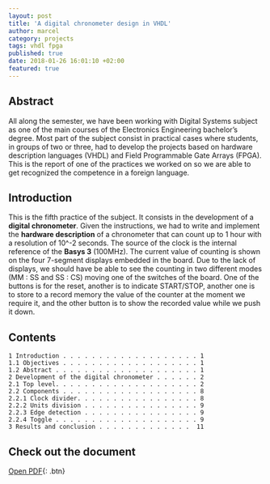 ```yaml
---
layout: post
title: 'A digital chronometer design in VHDL'
author: marcel
category: projects
tags: vhdl fpga
published: true
date: 2018-01-26 16:01:10 +02:00
featured: true
---
```


## Abstract
All along the semester, we have been working with Digital Systems subject as one of the main courses of the Electronics Engineering bachelor’s degree. Most part of the subject consist in practical cases where students, in groups of two or three, had to develop the projects based on hardware description languages (VHDL) and Field Programmable Gate Arrays (FPGA).
This is the report of one of the practices we worked on so we are able to get recognized the competence in a foreign language.

## Introduction
This is the fifth practice of the subject. It consists in the development of a **digital chronometer**. Given the instructions, we had to write and implement the **hardware description** of a chronometer that can count up to 1 hour with a resolution of 10^-2 seconds. The source of the clock is the internal reference of the **Basys 3** (100MHz). The current value of counting is shown on the four 7-segment displays embedded in the board. Due to the lack of displays, we should have be able to see the counting in two different modes (MM : SS and SS : CS) moving one of the switches of the board. One of the buttons is for the reset, another is to indicate START/STOP, another one is to store to a record memory the value of the counter at the moment we require it, and the other button is to show the recorded value while we push it down.

## Contents
```
1 Introduction . . . . . . . . . . . . . . . . . . . 1
1.1 Objectives . . . . . . . . . . . . . . . . . . . 1
1.2 Abstract . . . . . . . . . . . . . . . . . . . . 1
2 Development of the digital chronometer . . . . . . 2
2.1 Top level. . . . . . . . . . . . . . . . . . . . 2
2.2 Components . . . . . . . . . . . . . . . . . . . 8
2.2.1 Clock divider. . . . . . . . . . . . . . . . . 8
2.2.2 Units division . . . . . . . . . . . . . . . . 9
2.2.3 Edge detection . . . . . . . . . . . . . . . . 9
2.2.4 Toggle . . . . . . . . . . . . . . . . . . . . 9
3 Results and conclusion . . . . . . . . . . . . .  11
```

## Check out the document
[Open PDF](https://1drv.ms/b/s!AtguJR4tix_G4SxiMLKT8_GdAsrF){: .btn}
